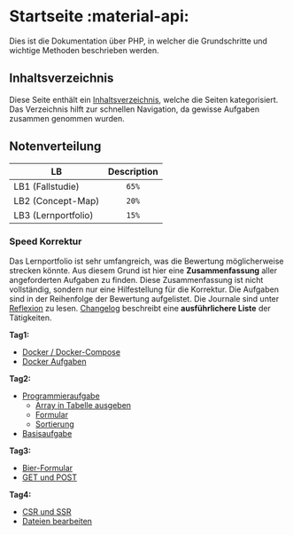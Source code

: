 # Startseite :material-api:

Dies ist die Dokumentation über PHP, in welcher die Grundschritte und wichtige Methoden beschrieben werden.

## Inhaltsverzeichnis

Diese Seite enthält ein [Inhaltsverzeichnis](Tags.md), welche die Seiten kategorisiert. Das Verzeichnis hilft zur schnellen Navigation, da gewisse Aufgaben zusammen genommen wurden.

## Notenverteilung

| LB                  | Description |
| ------------------- | :---------: |
| LB1 (Fallstudie)    |    `65%`    |
| LB2 (Concept-Map)   |    `20%`    |
| LB3 (Lernportfolio) |    `15%`    |

### Speed Korrektur

Das Lernportfolio ist sehr umfangreich, was die Bewertung möglicherweise strecken könnte. Aus diesem Grund ist hier eine **Zusammenfassung** aller angeforderten Aufgaben zu finden. Diese Zusammenfassung ist nicht vollständig, sondern nur eine Hilfestellung für die Korrektur. Die Aufgaben sind in der Reihenfolge der Bewertung aufgelistet. Die Journale sind unter [Reflexion](Reflexion/001_Woche.md) zu lesen. [Changelog](Changelog.md) beschreibt eine **ausführlichere Liste** der Tätigkeiten.

**Tag1:**

-   [Docker / Docker-Compose](Docker/Start.md)
-   [Docker Aufgaben](Docker/Aufgaben.md)

**Tag2:**

-   [Programmieraufgabe](PHP/Start.md)
    -   [Array in Tabelle ausgeben](PHP/Aufgaben/Arrays.md)
    -   [Formular](PHP/Aufgaben/HTTP-Parameter.md#get-und-post)
    -   [Sortierung](PHP/Appendix/Sortieren.md)
-   [Basisaufgabe](Appendix/Struktur/Struktur.md)

**Tag3:**

-   [Bier-Formular](PHP/Aufgaben/Formular.md)
-   [GET und POST](PHP/Aufgaben/HTTP-Parameter.md)

**Tag4:**

-   [CSR und SSR](Appendix/Rendering/Rendering.md)
-   [Dateien bearbeiten](PHP/Aufgaben/Dateien.md)
